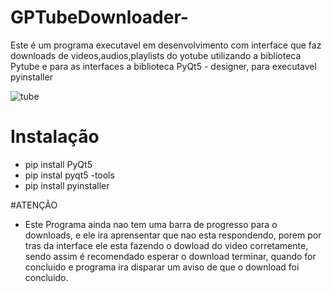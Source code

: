 # GPTubeDownloader-
Este é um programa executavel em desenvolvimento com interface que faz downloads de videos,audios,playlists do yotube utilizando a biblioteca Pytube e para as interfaces a biblioteca PyQt5 - designer, para executavel pyinstaller


![tube](https://user-images.githubusercontent.com/85796309/128606423-f6c004b2-ac4d-48d7-80a3-235f7856e2f2.png)



# Instalação


- pip install PyQt5
- pip instal pyqt5 -tools
- pip install pyinstaller


#ATENÇÃO
- Este Programa ainda nao tem uma barra de progresso para o downloads, e ele ira aprensentar que nao esta respondendo, porem  por tras da interface ele esta fazendo o dowload do video corretamente, sendo assim é recomendado esperar o  download terminar, quando for concluido e programa ira  disparar um aviso de que o download foi concluido.
